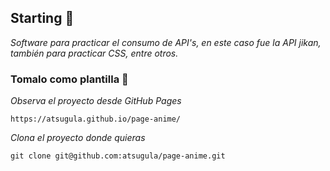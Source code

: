 ## Starting 🚀
_Software para practicar el consumo de API's, en este caso fue la API jikan, también para practicar CSS, entre otros._

### Tomalo como plantilla 🔧

_Observa el proyecto desde GitHub Pages_

```
https://atsugula.github.io/page-anime/
```

_Clona el proyecto donde quieras_

```
git clone git@github.com:atsugula/page-anime.git
```
